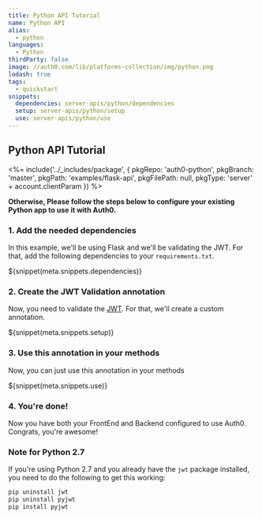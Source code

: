 ```yaml
---
title: Python API Tutorial
name: Python API
alias:
  - python
languages:
  - Python
thirdParty: false
image: //auth0.com/lib/platforms-collection/img/python.png
lodash: true
tags:
  - quickstart
snippets:
  dependencies: server-apis/python/dependencies
  setup: server-apis/python/setup
  use: server-apis/python/use
---
```


## Python API Tutorial

<%= include('../_includes/package', {
  pkgRepo: 'auth0-python',
  pkgBranch: 'master',
  pkgPath: 'examples/flask-api',
  pkgFilePath: null,
  pkgType: 'server' + account.clientParam
}) %>

**Otherwise, Please follow the steps below to configure your existing Python app to use it with Auth0.**

### 1. Add the needed dependencies

In this example, we'll be using Flask and we'll be validating the JWT. For that, add the following dependencies to your `requirements.txt`.

${snippet(meta.snippets.dependencies)}

### 2. Create the JWT Validation annotation

Now, you need to validate the [JWT](/jwt). For that, we'll create a custom annotation.

${snippet(meta.snippets.setup)}

### 3. Use this annotation in your methods

Now, you can just use this annotation in your methods

${snippet(meta.snippets.use)}

### 4. You're done!

Now you have both your FrontEnd and Backend configured to use Auth0. Congrats, you're awesome!

### Note for Python 2.7

If you're using Python 2.7 and you already have the `jwt` package installed, you need to do the following to get this working:

```bash
pip uninstall jwt
pip uninstall pyjwt
pip install pyjwt
```

